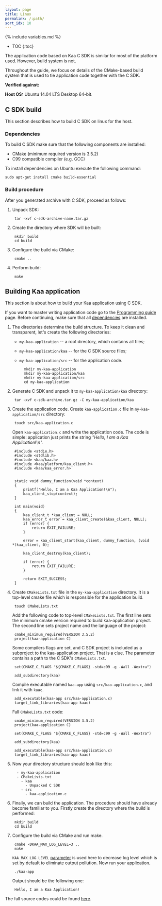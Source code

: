 ```yaml
---
layout: page
title: Linux
permalink: /:path/
sort_idx: 10
---
```

{% include variables.md %}

* TOC
{:toc}

The application code based on Kaa C SDK is similar for most of the platform used.
However, build system is not.

Throughout the guide, we focus on details of the CMake-based build system that is used to tie application code together with the C SDK.

**Verified against:**

**Host OS:** Ubuntu 14.04 LTS Desktop 64-bit.

## C SDK build

This section describes how to build C SDK on linux for the host.

### Dependencies

To build C SDK make sure that the following components are installed:

 - CMake (minimum required version is 3.5.2)
 - C99 compatible compiler (e.g. GCC)

To install dependencies on Ubuntu execute the following command:

```
sudo apt-get install cmake build-essential
```

### Build procedure

After you generated archive with C SDK, proceed as follows:

1. Unpack SDK:

        tar -xvf c-sdk-archive-name.tar.gz

1. Create the directory where SDK will be built:


        mkdir build
        cd build

1. Configure the build via CMake:

        cmake ..

1. Perform build:

        make

## Building Kaa application

This section is about how to build your Kaa application using C SDK.

If you want to master writing application code go to the [Programming guide]({{root_url}}/Programming-guide) page.
Before continuing, make sure that all [dependencies](#dependencies) are installed.

1. The directories determine the build structure.
    To keep it clean and transparent, let's create the following directories:

    - `my-kaa-application` -- a root directory, which contains all files;
    - `my-kaa-application/kaa` -- for the C SDK source files;
    - `my-kaa-application/src` -- for the application code.


            mkdir my-kaa-application
            mkdir my-kaa-application/kaa
            mkdir my-kaa-application/src
            cd my-kaa-application

1. Generate C SDK and unpack it to `my-kaa-application/kaa` directory:

        tar -xvf c-sdk-archive.tar.gz -C my-kaa-application/kaa

1. Create the application code. Create `kaa-application.c` file in `my-kaa-application/src` directory:

        touch src/kaa-application.c

    Open `kaa-application.c` and write the application code. The code is simple: application just prints the string *"Hello, I am a Kaa Application!\n"*.

        #include <stdio.h>
        #include <stdlib.h>
        #include <kaa/kaa.h>
        #include <kaa/platform/kaa_client.h>
        #include <kaa/kaa_error.h>


        static void dummy_function(void *context)
        {
            printf("Hello, I am a Kaa Application!\n");
            kaa_client_stop(context);
        }

        int main(void)
        {
            kaa_client_t *kaa_client = NULL;
            kaa_error_t error = kaa_client_create(&kaa_client, NULL);
            if (error) {
                return EXIT_FAILURE;
            }

            error = kaa_client_start(kaa_client, dummy_function, (void *)kaa_client, 0);

            kaa_client_destroy(kaa_client);

            if (error) {
                return EXIT_FAILURE;
            }

            return EXIT_SUCCESS;
        }

1. Create `CMakeLists.txt` file in the `my-kaa-application` directory.
    It is a top-level cmake file which is responsible for the application build.

        touch CMakeLists.txt

    Add the following code to top-level `CMakeLists.txt`.
    The first line sets the minimum cmake version required to build kaa-application project. The second line sets project name and the language of the project:

        cmake_minimum_required(VERSION 3.5.2)
        project(kaa-application C)

    Some compilers flags are set, and C SDK project is included as a subproject to the kaa-application project.
    That is a clue. The parameter contains a path to the C SDK's `CMakeLists.txt`.

        set(CMAKE_C_FLAGS "${CMAKE_C_FLAGS} -std=c99 -g -Wall -Wextra")

        add_subdirectory(kaa)

    Compile executable named `kaa-app` using `src/kaa-application.c`, and link it with `kaac`.

        add_executable(kaa-app src/kaa-application.c)
        target_link_libraries(kaa-app kaac)

    Full `CMakeLists.txt` code:

        cmake_minimum_required(VERSION 3.5.2)
        project(kaa-application C)

        set(CMAKE_C_FLAGS "${CMAKE_C_FLAGS} -std=c99 -g -Wall -Wextra")

        add_subdirectory(kaa)

        add_executable(kaa-app src/kaa-application.c)
        target_link_libraries(kaa-app kaac)

1. Now your directory structure should look like this:

         - my-kaa-application
         - CMakeLists.txt
           - kaa
             - Unpacked C SDK
           - src
             - kaa-application.c

1. Finally, we can build the application.
    The procedure should have already become familiar to you.
    Firstly create the directory where the build is performed:

        mkdir build
        cd build

1. Configure the build via CMake and run make.

        cmake -DKAA_MAX_LOG_LEVEL=3 ..
        make

    `KAA_MAX_LOG_LEVEL` [parameter]({{root_url}}/Programming-guide/Using-Kaa-endpoint-SDKs/C) is used here to decrease log level which is set by default to eliminate output pollution.
    Now run your application.

        ./kaa-app

    Output should be the following one:

        Hello, I am a Kaa Application!

The full source codes could be found [here](https://github.com/kaaproject/kaa/pull/772/commits/9fae5d8a522b307bbe9f783f69604f2701ca60cc).
